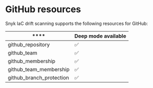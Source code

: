 # GitHub resources

Snyk IaC drift scanning supports the following resources for GitHub:

| \*\*\*\*                   | **Deep mode available** |
| -------------------------- | ----------------------- |
| github\_repository         | ✅                       |
| github\_team               | ✅                       |
| github\_membership         | ✅                       |
| github\_team\_membership   | ✅                       |
| github\_branch\_protection | ✅                       |
